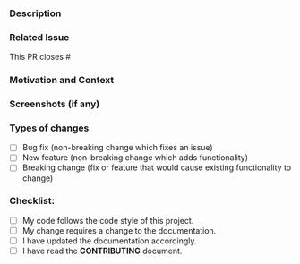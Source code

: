 <!-- ⚠️⚠️ Do Not Delete These Comments. ⚠️⚠️ -->
<!-- Please read these comments/instructions carefully and do accordingly  -->
<!-- Read our contributing document : https://github.com/SVijayB/Gist/blob/master/.github/CONTRIBUTING.md -->
<!-- Read our Rules of Conduct: https://github.com/SVijayB/Gist/blob/master/.github/CODE_OF_CONDUCT.md -->
<!--- Provide a general summary of your changes in the Title above -->

### Description

<!--- Describe your changes in detail -->

### Related Issue

<!--- This project only accepts pull requests related to open issues -->
<!--- If suggesting a new feature or change, please discuss it in an issue first -->
<!--- If fixing a bug, there should be an issue describing it with steps to reproduce -->
<!--- Please link to the issue here (Enter the issue number): -->

This PR closes #

### Motivation and Context

<!--- Why is this change required? What problem does it solve? -->

### Screenshots (if any)

### Types of changes

<!--- What types of changes does your code introduce? Put an `x` in all the boxes that apply: -->

-   [ ] Bug fix (non-breaking change which fixes an issue)
-   [ ] New feature (non-breaking change which adds functionality)
-   [ ] Breaking change (fix or feature that would cause existing functionality to change)

### Checklist:

<!--- Go over all the following points, and put an `x` in all the boxes that apply. -->
<!--- If you're unsure about any of these, don't hesitate to ask. We're here to help! -->

-   [ ] My code follows the code style of this project.
-   [ ] My change requires a change to the documentation.
-   [ ] I have updated the documentation accordingly.
-   [ ] I have read the **CONTRIBUTING** document.

<!-- Before submitting, click on the preview tab to check your work so far-->
